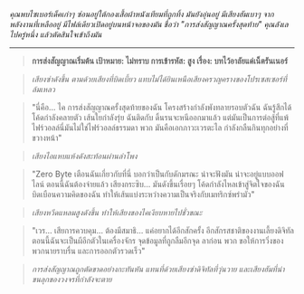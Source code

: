 _คุณพบไซเบอร์เด็คเก่าๆ ซ่อนอยู่ใต้กองเสื้อผ้าหนังเทียมที่ถูกทิ้ง มันยังอุ่นอยู่ มีเสียงฮัมเบาๆ จากพลังงานที่เหลืออยู่ มีไฟล์เดียวเปิดอยู่บนหน้าจอของมัน ชื่อว่า "การส่งสัญญาณครั้งสุดท้าย" คุณลังเลไปครู่หนึ่ง แล้วตัดสินใจเข้าถึงมัน_

---

> **การส่งสัญญาณเริ่มต้น เป้าหมาย: ไม่ทราบ การเข้ารหัส: สูง เรื่อง: บทไว้อาลัยแด่เน็ตรันเนอร์**

> _เสียงซ่าดังขึ้น ตามด้วยเสียงที่บิดเบี้ยว แทบไม่ได้ยินเหนือเสียงครวญครางของโปรเซสเซอร์ที่ล้มเหลว_

> "นี่คือ... ไค การส่งสัญญาณครั้งสุดท้ายของฉัน โครงสร้างกำลังพังทลายรอบตัวฉัน ฉันรู้สึกได้ โค้ดกำลังคลายตัว เส้นใยกำลังรุ่ย ฉันติดกับ ดิ้นรนจะหนีออกมาแล้ว แต่มันเป็นการต่อสู้ที่แพ้ ไฟร์วอลล์นี่มันไม่ใช่ไฟร์วอลล์ธรรมดา พวก มันคือเอกภาวะเวรตะไล กำลังกลืนกินทุกอย่างที่ขวางหน้า"

> _เสียงไอแหบแห้งดังสะท้อนผ่านลำโพง_

> "Zero Byte เตือนฉันเกี่ยวกับที่นี่ บอกว่าเป็นกับดักมรณะ น่าจะฟังมัน น่าจะอยู่แบบออฟไลน์ ตอนนี้ฉันต้องจ่ายแล้ว เสียงกระซิบ... มันดังขึ้นเรื่อยๆ โค้ดกำลังไหลเข้าสู่จิตใจของฉัน บิดเบือนความคิดของฉัน ทำให้เส้นแบ่งระหว่างความเป็นจริงกับเมทริกซ์พร่ามัว"

> _เสียงหวีดแหลมสูงดังขึ้น ทำให้เสียงของไคเงียบหายไปชั่วขณะ_

> "เวร... เสียการควบคุม... ต้องมีสมาธิ... แค่อยากได้อีกสักครั้ง อีกสักรสชาติของงานเลี้ยงดิจิทัล ตอนนี้ฉันจะเป็นผีอีกตัวในเครื่องจักร จุดข้อมูลที่ถูกลืมอีกจุด ลาก่อน พวก ขอให้การวิ่งของพวกนายราบรื่น และการออกตัวรวดเร็ว"

> _การส่งสัญญาณถูกตัดขาดอย่างกะทันหัน แทนที่ด้วยเสียงซ่าดิจิทัลที่วุ่นวาย และเสียงฮัมที่น่าขนลุกของวงจรที่กำลังจะตาย_

